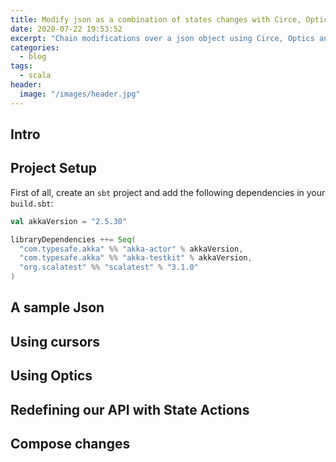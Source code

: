 ```yaml
---
title: Modify json as a combination of states changes with Circe, Optics and Pure Functions
date: 2020-07-22 19:53:52
excerpt: "Chain modifications over a json object using Circe, Optics and Pure Functions"
categories:
  - blog
tags:
  - scala
header:
  image: "/images/header.jpg"
---
```


## Intro

## Project Setup

First of all, create an `sbt` project and add the following dependencies in your `build.sbt`:

```scala
val akkaVersion = "2.5.30"

libraryDependencies ++= Seq(
  "com.typesafe.akka" %% "akka-actor" % akkaVersion,
  "com.typesafe.akka" %% "akka-testkit" % akkaVersion,
  "org.scalatest" %% "scalatest" % "3.1.0"
)
```
## A sample Json

## Using cursors

## Using Optics

## Redefining our API with State Actions

## Compose changes